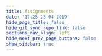 ```yaml
---
title: Assignments
date: '17:25 28-04-2019'
hide_page_title: false
hide_git_sync_repo_link: false
sections_nav_align: left
hide_next_prev_page_buttons: false
show_sidebar: true
---
```


